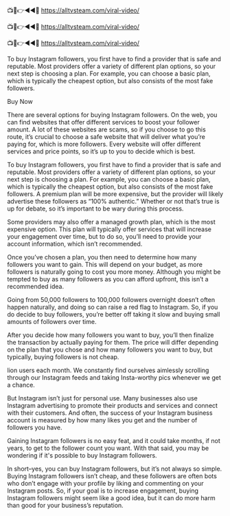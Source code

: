 📺📱👉◄◄🔴  https://alltvsteam.com/viral-video/

📺📱👉◄◄🔴  https://alltvsteam.com/viral-video/

📺📱👉◄◄🔴  https://alltvsteam.com/viral-video/

To buy Instagram followers, you first have to find a provider that is safe and reputable. Most providers offer a variety of different plan options, so your next step is choosing a plan. For example, you can choose a basic plan, which is typically the cheapest option, but also consists of the most fake followers.

Buy Now

There are several options for buying Instagram followers. On the web, you can find websites that offer different services to boost your follower amount. A lot of these websites are scams, so if you choose to go this route, it’s crucial to choose a safe website that will deliver what you’re paying for, which is more followers. Every website will offer different services and price points, so it’s up to you to decide which is best.

To buy Instagram followers, you first have to find a provider that is safe and reputable. Most providers offer a variety of different plan options, so your next step is choosing a plan. For example, you can choose a basic plan, which is typically the cheapest option, but also consists of the most fake followers. A premium plan will be more expensive, but the provider will likely advertise these followers as “100% authentic.” Whether or not that’s true is up for debate, so it’s important to be wary during this process.

Some providers may also offer a managed growth plan, which is the most expensive option. This plan will typically offer services that will increase your engagement over time, but to do so, you’ll need to provide your account information, which isn’t recommended.

Once you’ve chosen a plan, you then need to determine how many followers you want to gain. This will depend on your budget, as more followers is naturally going to cost you more money. Although you might be tempted to buy as many followers as you can afford upfront, this isn’t a recommended idea.

Going from 50,000 followers to 100,000 followers overnight doesn’t often happen naturally, and doing so can raise a red flag to Instagram. So, if you do decide to buy followers, you’re better off taking it slow and buying small amounts of followers over time.

After you decide how many followers you want to buy, you’ll then finalize the transaction by actually paying for them. The price will differ depending on the plan that you chose and how many followers you want to buy, but typically, buying followers is not cheap.

lion users each month. We constantly find ourselves aimlessly scrolling through our Instagram feeds and taking Insta-worthy pics whenever we get a chance.

But Instagram isn’t just for personal use. Many businesses also use Instagram advertising to promote their products and services and connect with their customers. And often, the success of your Instagram business account is measured by how many likes you get and the number of followers you have.

Gaining Instagram followers is no easy feat, and it could take months, if not years, to get to the follower count you want. With that said, you may be wondering if it's possible to buy Instagram followers.

In short–yes, you can buy Instagram followers, but it’s not always so simple. Buying Instagram followers isn’t cheap, and these followers are often bots who don’t engage with your profile by liking and commenting on your Instagram posts. So, if your goal is to increase engagement, buying Instagram followers might seem like a good idea, but it can do more harm than good for your business’s reputation.


